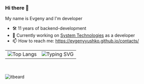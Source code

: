 ### Hi there 👋
My name is Evgeny and I'm developer
- 🛠 11 years of backend-development
- 🔭 Currently working on [System Technologies](https://st.by) as a developer
- 📫 How to reach me: https://evgenyyushko.github.io/contacts/
<!-- - 💬 Ask me about .NET, YouTube, DevRel & Community Building -->

<table style="border-collapse: collapse;">
  <tr>
    <td style="border: none;">
      <a href="https://evgenyyushko.github.io/" style="text-decoration: none;">
        <img src="https://github-readme-stats.vercel.app/api/top-langs/?username=EvgenyYushko&hide=html&layout=compact" alt="Top Langs" style="border: none;" />
      </a>
    </td>
    <td style="border: none;">
      <a href="https://evgenyyushko.github.io/" style="text-decoration: none;">
        <img src="https://readme-typing-svg.herokuapp.com?color=%2336BCF7&lines=Click+to+go+my+CV" alt="Typing SVG" style="border: none;" />
      </a>
    </td>
  </tr>
</table>

<br/><br/>
<img align="left" src="https://komarev.com/ghpvc/?username=EvgenyYushko&label=Profile%20Views%20&color=AC1F21&style=flat-square" alt="itbeard" />



<!--[![Readme Card](https://github-readme-stats.vercel.app/api/pin/?username=EvgenyYushko&repo=MyBankAppWinForms)](https://github.com/anuraghazra/github-readme-stats)-->
<!--
![Jokes Card](https://readme-jokes.vercel.app/api)
**EvgenyYushko/EvgenyYushko** is a ✨ _special_ ✨ repository because its `README.md` (this file) appears on your GitHub profile.

[![Typing SVG](https://readme-typing-svg.herokuapp.com?color=%2336BCF7&lines=Click+me+to+go+to+my+CV)](https://evgenyyushko.github.io/)
![](https://github-profile-summary-cards.vercel.app/api/cards/profile-details?username=EvgenyYushko&theme=solarized_dark)
![](https://github-profile-summary-cards.vercel.app/api/cards/most-commit-language?username=EvgenyYushko&theme=solarized_dark)![](https://github-profile-summary-cards.vercel.app/api/cards/repos-per-language?username=EvgenyYushko&theme=solarized_dark)
![](https://github-profile-summary-cards.vercel.app/api/cards/stats?username=EvgenyYushko&theme=solarized_dark)![](https://github-profile-summary-cards.vercel.app/api/cards/productive-time?username=EvgenyYushko&theme=solarized_dark)
Here are some ideas to get you started:

- 🔭 I’m currently working on ...
- 🌱 I’m currently learning ...
- 👯 I’m looking to collaborate on ...
- 🤔 I’m looking for help with ...
- 💬 Ask me about ...
- 📫 How to reach me: ...
- 😄 Pronouns: ...
- ⚡ Fun fact: ...
-->
